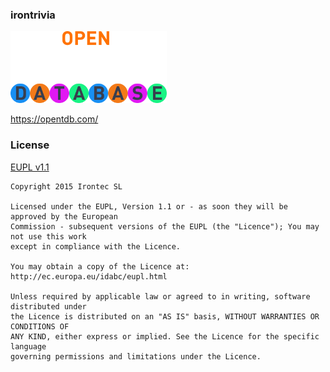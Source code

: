 ### irontrivia

<img src="https://raw.githubusercontent.com/irontec/irontrivia/master/logo.png" width="250">

https://opentdb.com/

### License

[EUPL v1.1](https://github.com/irontec/irontec/blob/master/LICENSE.txt)

```
Copyright 2015 Irontec SL

Licensed under the EUPL, Version 1.1 or - as soon they will be approved by the European
Commission - subsequent versions of the EUPL (the "Licence"); You may not use this work
except in compliance with the Licence.

You may obtain a copy of the Licence at:
http://ec.europa.eu/idabc/eupl.html

Unless required by applicable law or agreed to in writing, software distributed under 
the Licence is distributed on an "AS IS" basis, WITHOUT WARRANTIES OR CONDITIONS OF 
ANY KIND, either express or implied. See the Licence for the specific language 
governing permissions and limitations under the Licence.
```